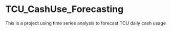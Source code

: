 # TCU_CashUse_Forecasting
This is a project using time series analysis to forecast TCU daily cash usage
